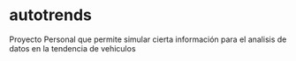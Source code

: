 # autotrends
Proyecto Personal que permite simular cierta información para el analisis de datos en la tendencia de vehiculos
